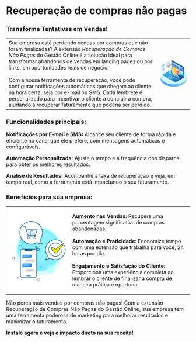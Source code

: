 # Recuperação de compras não pagas

### Transforme Tentativas em Vendas!

| | |
|-|-|
|Sua empresa está perdendo vendas por compras que não foram finalizadas? A extensão *Recuperação de Compras Não Pagas* do Gestão Online é a solução ideal para transformar abandonos de vendas em landing pages ou por links, em oportunidades reais de negócio!<br><br>Com a nossa ferramenta de recuperação, você pode configurar notificações automáticas que chegam ao cliente na hora certa, seja por e-mail ou SMS. Cada lembrete é personalizado para incentivar o cliente a concluir a compra, ajudando a recuperar faturamento que poderia ser perdido.|![](https://github.com/Gestao-Online/public-docs/blob/05af0b3c2f7a60c092a59e3f5ee569e4f188d4fb/erp-v2/assets/marketplace/go-recupera_venda_nao_paga/imagem_referencia.png?raw=true) |

### Funcionalidades principais:

**Notificações por E-mail e SMS:** Alcance seu cliente de forma rápida e eficiente no canal que ele prefere, com mensagens automáticas e configuráveis.

**Automação Personalizada:** Ajuste o tempo e a frequência dos disparos para obter os melhores resultados.

**Análise de Resultados:** Acompanhe a taxa de recuperação e veja, em tempo real, como a ferramenta está impactando o seu faturamento.

### Benefícios para sua empresa:

| | |
|-|-|
|![](https://github.com/Gestao-Online/public-docs/blob/3bb59b023e1bed926e193a22010bd955a0044ed7/erp-v2/assets/marketplace/go-recupera_venda_nao_paga/venda_nao_paga.png?raw=true) |**Aumento nas Vendas:** Recupere uma porcentagem significativa de compras abandonadas.<br><br>**Automação e Praticidade:** Economize tempo com uma extensão que trabalha para você, 24 horas por dia.<br><br>**Engajamento e Satisfação do Cliente:** Proporciona uma experiência completa ao lembrar o cliente de finalizar a compra de maneira prática e oportuna. |

Não perca mais vendas por compras não pagas! Com a extensão Recuperação de Compras Não Pagas do Gestão Online, sua empresa tem uma ferramenta poderosa de marketing para melhorar resultados e maximizar o faturamento.

**Instale agora e veja o impacto direto na sua receita!**